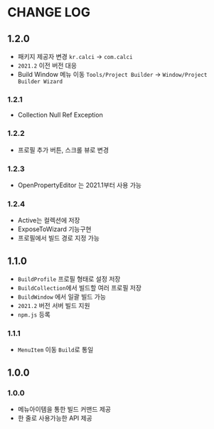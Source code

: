 # CHANGE LOG

## 1.2.0
- 패키지 제공자 변경 `kr.calci` -> `com.calci`
- `2021.2` 이전 버전 대응
- Build Window 메뉴 이동 `Tools/Project Builder` -> `Window/Project Builder Wizard`

### 1.2.1
- Collection Null Ref Exception

### 1.2.2
- 프로필 추가 버튼, 스크롤 뷰로 변경

### 1.2.3
- OpenPropertyEditor 는 2021.1부터 사용 가능

### 1.2.4
- Active는 컬렉션에 저장
- ExposeToWizard 기능구현
- 프로필에서 빌드 경로 지정 가능

## 1.1.0

- `BuildProfile` 프로필 형태로 설정 저장
- `BuildCollection`에서 빌드할 여러 프로필 저장
- `BuildWindow` 에서 일괄 빌드 가능
- `2021.2` 버전 서버 빌드 지원
- `npm.js` 등록

### 1.1.1
- `MenuItem` 이동 `Build`로 통일

## 1.0.0

### 1.0.0

- 메뉴아이템을 통한 빌드 커맨드 제공
- 한 줄로 사용가능한 API 제공


